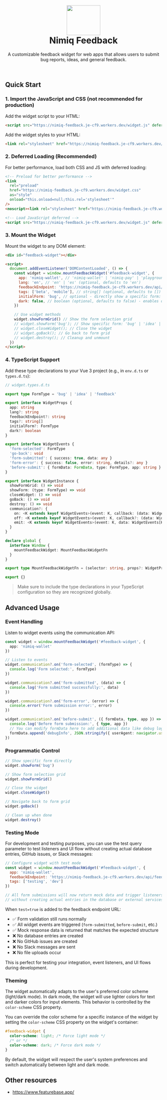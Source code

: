 <h1 align="center">
  <img alt="Nimiq Feedback logo" loading="lazy" width="108" height="96" decoding="async" data-nimg="1" style="color:transparent" src="https://raw.githubusercontent.com/onmax/nimiq-feedback/refs/heads/main/.github/logo.svg" />
  </br>
  Nimiq Feedback</h1>
<p align="center">
A customizable feedback widget for web apps that allows users to submit bug reports, ideas, and general feedback.
</p>
<br/>

## Quick Start

### 1. Import the JavaScript and CSS (not recommended for production)

Add the widget script to your HTML:

```html
<script src="https://nimiq-feedback.je-cf9.workers.dev/widget.js" defer></script>
```

Add the widget styles to your HTML:

```html
<link rel="stylesheet" href="https://nimiq-feedback.je-cf9.workers.dev/widget.css" />
```

### 2. Deferred Loading (Recommended)

For better performance, load both CSS and JS with deferred loading:

```html
<!-- Preload for better performance -->
<link
  rel="preload"
  href="https://nimiq-feedback.je-cf9.workers.dev/widget.css"
  as="style"
  onload="this.onload=null;this.rel='stylesheet'"
/>
<noscript><link rel="stylesheet" href="https://nimiq-feedback.je-cf9.workers.dev/widget.css" /></noscript>

<!-- Load JavaScript deferred -->
<script src="https://nimiq-feedback.je-cf9.workers.dev/widget.js" defer></script>
```

### 3. Mount the Widget

Mount the widget to any DOM element:

```html
<div id="feedback-widget"></div>

<script>
  document.addEventListener('DOMContentLoaded', () => {
    const widget = window.mountFeedbackWidget('#feedback-widget', {
      app: 'nimiq-wallet', // 'nimiq-wallet' | 'nimiq-pay' | 'playground'
      lang: 'en', // 'en' | 'es' (optional, defaults to 'en')
      feedbackEndpoint: 'https://nimiq-feedback.je-cf9.workers.dev/api/feedback',
      tags: ['beta', 'mobile'], // string[] (optional, defaults to []) - custom tags for submissions
      initialForm: 'bug', // optional - directly show a specific form: 'bug' | 'idea' | 'feedback'
      dark: false, // boolean (optional, defaults to false) - enables dark theme
    })

    // Use widget methods
    widget.showFormGrid() // Show the form selection grid
    // widget.showForm('bug'); // Show specific form: 'bug' | 'idea' | 'feedback'
    // widget.closeWidget(); // Close the widget
    // widget.goBack(); // Go back to form grid
    // widget.destroy(); // Cleanup and unmount
  })
</script>
```

### 4. TypeScript Support

Add these type declarations to your Vue 3 project (e.g., in `env.d.ts` or `types.d.ts`):

```typescript
// widget.types.d.ts

export type FormType = 'bug' | 'idea' | 'feedback'

export interface WidgetProps {
  app: string
  lang?: string
  feedbackEndpoint?: string
  tags?: string[]
  initialForm?: FormType
  dark?: boolean
}

export interface WidgetEvents {
  'form-selected': FormType
  'go-back': void
  'form-submitted': { success: true, data: any }
  'form-error': { success: false, error: string, details?: any }
  'before-submit': { formData: FormData, type: FormType, app: string }
}

export interface WidgetInstance {
  showFormGrid: () => void
  showForm: (type: FormType) => void
  closeWidget: () => void
  goBack: () => void
  destroy: () => void
  communication?: {
    on: <K extends keyof WidgetEvents>(event: K, callback: (data: WidgetEvents[K]) => void) => void
    off: <K extends keyof WidgetEvents>(event: K, callback?: (data: WidgetEvents[K]) => void) => void
    emit: <K extends keyof WidgetEvents>(event: K, data: WidgetEvents[K]) => void
  }
}

declare global {
  interface Window {
    mountFeedbackWidget: MountFeedbackWidgetFn
  }
}

export type MountFeedbackWidgetFn = (selector: string, props?: WidgetProps) => WidgetInstance

export {}
```

> Make sure to include the type declarations in your TypeScript configuration so they are recognized globally.

## Advanced Usage

### Event Handling

Listen to widget events using the communication API:

```typescript
const widget = window.mountFeedbackWidget('#feedback-widget', {
  app: 'nimiq-wallet'
})

// Listen to events
widget.communication?.on('form-selected', (formType) => {
  console.log('Form selected:', formType)
})

widget.communication?.on('form-submitted', (data) => {
  console.log('Form submitted successfully:', data)
})

widget.communication?.on('form-error', (error) => {
  console.error('Form submission error:', error)
})

widget.communication?.on('before-submit', ({ formData, type, app }) => {
  console.log('Before form submission:', { type, app })
  // You can modify formData here to add additional data like debug logs
  formData.append('debugInfo', JSON.stringify({ userAgent: navigator.userAgent }))
})
```

### Programmatic Control

```typescript
// Show specific form directly
widget.showForm('bug')

// Show form selection grid
widget.showFormGrid()

// Close the widget
widget.closeWidget()

// Navigate back to form grid
widget.goBack()

// Clean up when done
widget.destroy()
```

### Testing Mode

For development and testing purposes, you can use the test query parameter to test listeners and UI flow without creating actual database entries, GitHub issues, or Slack messages:

```javascript
// Configure widget with test mode
const widget = window.mountFeedbackWidget('#feedback-widget', {
  app: 'nimiq-wallet',
  feedbackEndpoint: 'https://nimiq-feedback.je-cf9.workers.dev/api/feedback?test=true', // Add ?test=true
  tags: ['testing', 'dev']
})

// All form submissions will now return mock data and trigger listeners
// without creating actual entries in the database or external services
```

When `test=true` is added to the feedback endpoint URL:

- ✅ Form validation still runs normally
- ✅ All widget events are triggered (`form-submitted`, `before-submit`, etc.)
- ✅ Mock response data is returned that matches the expected structure
- ❌ No database entries are created
- ❌ No GitHub issues are created
- ❌ No Slack messages are sent
- ❌ No file uploads occur

This is perfect for testing your integration, event listeners, and UI flows during development.

### Theming

The widget automatically adapts to the user's preferred color scheme (light/dark mode). In dark mode, the widget will use lighter colors for text and darker colors for input elements. This behavior is controlled by the `color-scheme` CSS property.

You can override the color scheme for a specific instance of the widget by setting the `color-scheme` CSS property on the widget's container:

```css
#feedback-widget {
  color-scheme: light; /* Force light mode */
  /* or */
  color-scheme: dark; /* Force dark mode */
}
```

By default, the widget will respect the user's system preferences and switch automatically between light and dark mode.

## Other resources

- https://www.featurebase.app/
